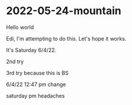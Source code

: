 # 2022-05-24-mountain
Hello world

Edi, I'm attempting to do this. Let's hope it works. 

It's Saturday 6/4/22. 

2nd try

3rd try because this is BS

6/4/22 12:47 pm change

saturday pm headaches
